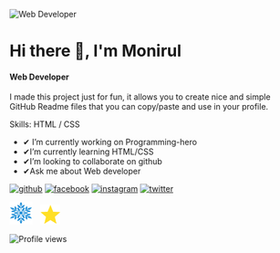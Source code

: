 ![Web Developer](https://pbs.twimg.com/profile_banners/1543550123996631040/1673371115/600x200)
# Hi there 👋, I'm Monirul
#### Web Developer


I made this project just for fun, it allows you to create nice and simple GitHub Readme files that you can copy/paste and use in your profile.

Skills: HTML / CSS

- ✔ I’m currently working on Programming-hero 
- ✔I’m currently learning HTML/CSS 
- ✔I’m looking to collaborate on github 
- ✔Ask me about Web developer 


[<img src='https://cdn.jsdelivr.net/npm/simple-icons@3.0.1/icons/github.svg' alt='github' height='40'>](https://github.com/avmonirul)  [<img src='https://cdn.jsdelivr.net/npm/simple-icons@3.0.1/icons/facebook.svg' alt='facebook' height='40'>](https://www.facebook.com/monirulcv)  [<img src='https://cdn.jsdelivr.net/npm/simple-icons@3.0.1/icons/instagram.svg' alt='instagram' height='40'>](https://www.instagram.com/avmonirul/)  [<img src='https://cdn.jsdelivr.net/npm/simple-icons@3.0.1/icons/twitter.svg' alt='twitter' height='40'>](https://twitter.com/avmonirul)  

<a href='https://archiveprogram.github.com/'><img src='https://raw.githubusercontent.com/acervenky/animated-github-badges/master/assets/acbadge.gif' width='40' height='40'></a> <a href='https://stars.github.com/'><img src='https://raw.githubusercontent.com/acervenky/animated-github-badges/master/assets/starbadge.gif' width='35' height='35'></a> 





 





  

![Profile views](https://gpvc.arturio.dev/avmonirul)  















